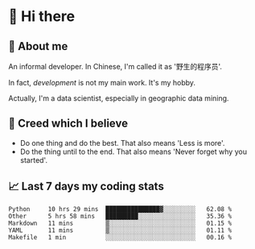 # 👋 Hi there

## :speech_balloon: About me

An informal developer. In Chinese, I'm called it as '野生的程序员'.

In fact, _development_ is not my main work. It's my hobby.

Actually, I'm a data scientist, especially in geographic data mining.

## :see_no_evil: Creed which I believe

- Do one thing and do the best. That also means 'Less is more'.
- Do the thing until to the end. That also means 'Never forget why you started'.

## :chart_with_upwards_trend: Last 7 days my coding stats

<!--START_SECTION:waka-->
```text
Python     10 hrs 29 mins  ███████████████▓░░░░░░░░░   62.08 % 
Other      5 hrs 58 mins   █████████░░░░░░░░░░░░░░░░   35.36 % 
Markdown   11 mins         ▒░░░░░░░░░░░░░░░░░░░░░░░░   01.15 % 
YAML       11 mins         ▒░░░░░░░░░░░░░░░░░░░░░░░░   01.11 % 
Makefile   1 min           ░░░░░░░░░░░░░░░░░░░░░░░░░   00.16 % 
```
<!--END_SECTION:waka-->

